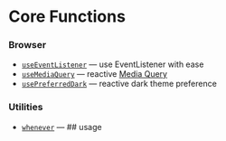 # Core Functions

<!--GENERATED LIST, DO NOT MODIFY MANUALLY-->
<!--FUNCTIONS_LIST_STARTS-->
### Browser
  - [`useEventListener`](/core/useEventListener/) — use EventListener with ease
  - [`useMediaQuery`](/core/useMediaQuery/) — reactive [Media Query](https://developer.mozilla.org/en-US/docs/Web/CSS/Media_Queries/Testing_media_queries)
  - [`usePreferredDark`](/core/usePreferredDark/) — reactive dark theme preference

### Utilities
  - [`whenever`](/shared/whenever/) — ## usage


<!--FUNCTIONS_LIST_ENDS-->
